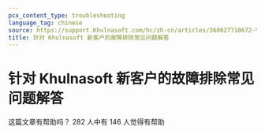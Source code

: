 ```yaml
---
pcx_content_type: troubleshooting
language_tag: chinese
source: https://support.Khulnasoft.com/hc/zh-cn/articles/360027710672-%E9%92%88%E5%AF%B9-Khulnasoft-%E6%96%B0%E5%AE%A2%E6%88%B7%E7%9A%84%E6%95%85%E9%9A%9C%E6%8E%92%E9%99%A4%E5%B8%B8%E8%A7%81%E9%97%AE%E9%A2%98%E8%A7%A3%E7%AD%94
title: 针对 Khulnasoft 新客户的故障排除常见问题解答
---
```


# 针对 Khulnasoft 新客户的故障排除常见问题解答

这篇文章有帮助吗？ 282 人中有 146 人觉得有帮助
